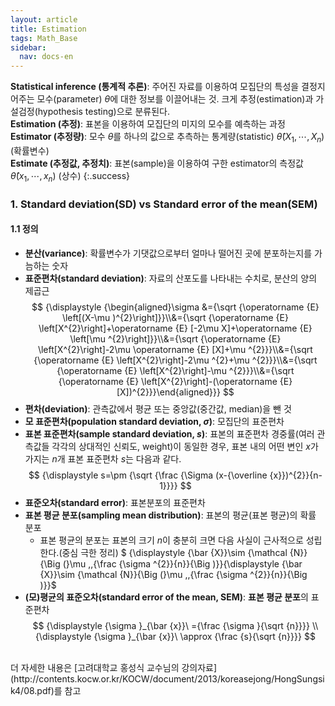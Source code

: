 ```yaml
---
layout: article
title: Estimation
tags: Math_Base
sidebar:
  nav: docs-en
---
```


**Statistical inference (통계적 추론)**: 주어진 자료를 이용하여 모집단의 특성을 결정지어주는 모수(parameter) $\theta$에 대한 정보를 이끌어내는 것. 크게 추정(estimation)과 가설검정(hypothesis testing)으로 분류된다. <br> **Estimation (추정)**: 표본을 이용하여 모집단의 미지의 모수를 예측하는 과정 <br> **Estimator (추정량)**: 모수 $\theta$를 하나의 값으로 추측하는 통계량(statistic) $\hat \theta(X_1, \cdots, X_n)$ (확률변수) <br> **Estimate (추정값, 추정치)**: 표본(sample)을 이용하여 구한 estimator의 측정값 $\hat \theta(x_1, \cdots, x_n)$ (상수)
{:.success}

<!--more-->

### 1. Standard deviation(SD) vs Standard error of the mean(SEM)
#### 1.1 정의
- **분산(variance)**: 확률변수가 기댓값으로부터 얼마나 떨어진 곳에 분포하는지를 가늠하는 숫자
- **표준편차(standard deviation)**: 자료의 산포도를 나타내는 수치로, 분산의 양의 제곱근
$$
{\displaystyle {\begin{aligned}\sigma &={\sqrt {\operatorname {E} \left[(X-\mu )^{2}\right]}}\\&={\sqrt {\operatorname {E} \left[X^{2}\right]+\operatorname {E} [-2\mu X]+\operatorname {E} \left[\mu ^{2}\right]}}\\&={\sqrt {\operatorname {E} \left[X^{2}\right]-2\mu \operatorname {E} [X]+\mu ^{2}}}\\&={\sqrt {\operatorname {E} \left[X^{2}\right]-2\mu ^{2}+\mu ^{2}}}\\&={\sqrt {\operatorname {E} \left[X^{2}\right]-\mu ^{2}}}\\&={\sqrt {\operatorname {E} \left[X^{2}\right]-(\operatorname {E} [X])^{2}}}\end{aligned}}}
$$
- **편차(deviation)**: 관측값에서 평균 또는 중앙값(중간값, median)을 뺀 것
- **모 표준편차(population standard deviation, $\sigma$)**: 모집단의 표준편차
- **표본 표준편차(sample standard deviation, $s$)**: 표본의 표준편차
경중률(여러 관측값들 각각의 상대적인 신뢰도, weight)이 동일한 경우, 표본 내의 어떤 변인 $x$가 가지는 $n$개 표본 표준편차 $s$는 다음과 같다.
$$
{\displaystyle s=\pm {\sqrt {\frac {\Sigma (x-{\overline {x}})^{2}}{n-1}}}}
$$
- **표준오차(standard error)**: 표본분포의 표준편차
- **표본 평균 분포(sampling mean distribution)**: 표본의 평균(표본 평균)의 확률 분포
  - 표본 평균의 분포는 표본의 크기 $n$이 충분히 크면 다음 사실이 근사적으로 성립한다.(중심 극한 정리) $ {\displaystyle {\bar {X}}\sim {\mathcal {N}}{\Big (}\mu ,\,{\frac {\sigma ^{2}}{n}}{\Big )}}{\displaystyle {\bar {X}}\sim {\mathcal {N}}{\Big (}\mu ,\,{\frac {\sigma ^{2}}{n}}{\Big )}}$
- **(모)평균의 표준오차(standard error of the mean, SEM)**: **표본 평균 분포**의 표준편차
$$
{\displaystyle {\sigma }_{\bar {x}}\ ={\frac {\sigma }{\sqrt {n}}}} \\
{\displaystyle {\sigma }_{\bar {x}}\ \approx {\frac {s}{\sqrt {n}}}}
$$


<br>
더 자세한 내용은 [고려대학교 홍성식 교수님의 강의자료](http://contents.kocw.or.kr/KOCW/document/2013/koreasejong/HongSungsik4/08.pdf)를 참고
